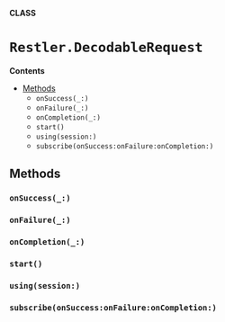 **CLASS**

# `Restler.DecodableRequest`

**Contents**

- [Methods](#methods)
  - `onSuccess(_:)`
  - `onFailure(_:)`
  - `onCompletion(_:)`
  - `start()`
  - `using(session:)`
  - `subscribe(onSuccess:onFailure:onCompletion:)`

## Methods
### `onSuccess(_:)`

### `onFailure(_:)`

### `onCompletion(_:)`

### `start()`

### `using(session:)`

### `subscribe(onSuccess:onFailure:onCompletion:)`
